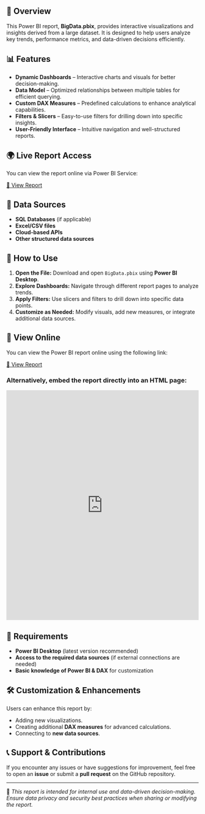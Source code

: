 <h2>📌 Overview</h2>
<p>This Power BI report, <b>BigData.pbix</b>, provides interactive visualizations and insights derived from a large dataset. It is designed to help users analyze key trends, performance metrics, and data-driven decisions efficiently.</p>
    
<h2>📊 Features</h2>
<ul>
    <li><b>Dynamic Dashboards</b> – Interactive charts and visuals for better decision-making.</li>
    <li><b>Data Model</b> – Optimized relationships between multiple tables for efficient querying.</li>
    <li><b>Custom DAX Measures</b> – Predefined calculations to enhance analytical capabilities.</li>
    <li><b>Filters & Slicers</b> – Easy-to-use filters for drilling down into specific insights.</li>
    <li><b>User-Friendly Interface</b> – Intuitive navigation and well-structured reports.</li>
</ul>

<h2>🌍 Live Report Access</h2>
<p>You can view the report online via Power BI Service:</p>
<p>
    <a class="button" href="https://app.powerbi.com/reportEmbed?reportId=f034e25e-6a23-4710-8557-b3150e7afecf&autoAuth=true&ctid=94bfd420-303e-4766-941c-d7e5432c9f77" target="_blank">🚀 View Report</a>
</p>

<h2>📂 Data Sources</h2>
<ul>
    <li><b>SQL Databases</b> (if applicable)</li>
    <li><b>Excel/CSV files</b></li>
    <li><b>Cloud-based APIs</b></li>
    <li><b>Other structured data sources</b></li>
</ul>

<h2>🚀 How to Use</h2>
<ol>
    <li><b>Open the File:</b> Download and open <code>BigData.pbix</code> using <b>Power BI Desktop</b>.</li>
    <li><b>Explore Dashboards:</b> Navigate through different report pages to analyze trends.</li>
    <li><b>Apply Filters:</b> Use slicers and filters to drill down into specific data points.</li>
    <li><b>Customize as Needed:</b> Modify visuals, add new measures, or integrate additional data sources.</li>
</ol>
    
<h2>🔗 View Online</h2>
<p>You can view the Power BI report online using the following link:</p>
<p>
    <a class="button" href="https://app.powerbi.com/reportEmbed?reportId=f034e25e-6a23-4710-8557-b3150e7afecf&autoAuth=true&ctid=94bfd420-303e-4766-941c-d7e5432c9f77" target="_blank">🔗 View Report</a>
</p>

<h3>Alternatively, embed the report directly into an HTML page:</h3>
<iframe title="Power BI Report" width="100%" height="600" src="https://app.powerbi.com/reportEmbed?reportId=f034e25e-6a23-4710-8557-b3150e7afecf&autoAuth=true&ctid=94bfd420-303e-4766-941c-d7e5432c9f77" frameborder="0" allowFullScreen="true"></iframe>

<h2>🔧 Requirements</h2>
<ul>
    <li><b>Power BI Desktop</b> (latest version recommended)</li>
    <li><b>Access to the required data sources</b> (if external connections are needed)</li>
    <li><b>Basic knowledge of Power BI & DAX</b> for customization</li>
</ul>
    
<h2>🛠 Customization & Enhancements</h2>
<p>Users can enhance this report by:</p>
<ul>
    <li>Adding new visualizations.</li>
    <li>Creating additional <b>DAX measures</b> for advanced calculations.</li>
    <li>Connecting to <b>new data sources</b>.</li>
</ul>
    
<h2>📞 Support & Contributions</h2>
<p>If you encounter any issues or have suggestions for improvement, feel free to open an <b>issue</b> or submit a <b>pull request</b> on the GitHub repository.</p>

<hr>
<p>📌 <i>This report is intended for internal use and data-driven decision-making. Ensure data privacy and security best practices when sharing or modifying the report.</i></p>
</div>
